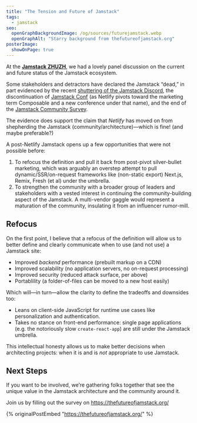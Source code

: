 ```yaml
---
title: "The Tension and Future of Jamstack"
tags:
  - jamstack
seo:
  openGraphBackgroundImage: /og/sources/futurejamstack.webp
  openGraphAlt: "Starry background from thefutureofjamstack.org"
posterImage:
  showOnPage: true
---
```

At the [**Jamstack ZHUZH**](https://www.youtube.com/watch?v=xVmKdCi-Gpo), we had a lovely panel discussion on the current and future status of the Jamstack ecosystem.

Some stakeholders and detractors have declared the Jamstack “dead,” in part evidenced by the recent [shuttering of the Jamstack Discord](https://dev.to/remotesynth/is-jamstack-officially-finished-50kb), the discontinuation of [Jamstack Conf](https://jamstack.org/conf/) (as Netlify pivots toward the marketing term Composable and a new conference under that name), and the end of the [Jamstack Community Survey](https://jamstack.org/survey/2022/).

The evidence does support the claim that _Netlify_ has moved on from shepherding the Jamstack (community/architecture)—which is fine! (and maybe preferable?)

A post-Netlify Jamstack opens up a few opportunities that were not possible before:

1. To refocus the definition and pull it back from post-pivot silver-bullet marketing, which was arguably an overstep attempt to pull dynamic/SSR/on-request frameworks like (non-static export) Next.js, Remix, Fresh (et al) under the umbrella.
2. To strengthen the community with a broader group of leaders and stakeholders with a vested interest in continuing the community-building aspect of the Jamstack. A multi-vendor gaggle would represent a maturation of the community, insulating it from an influencer rumor-mill.

## Refocus

On the first point, I believe that a refocus of the definition will allow us to better define and clearly communicate when to use (and not use) a Jamstack site:

* Improved _backend_ performance (prebuilt markup on a CDN)
* Improved scalability (no application servers, no on-request processing)
* Improved security (reduced attack surface, per above)
* Portablility (a folder-of-files can be moved to a new host easily)

Which will—in turn—allow the clarity to define the tradeoffs and downsides too:

* Leans on client-side JavaScript for runtime use cases like personalization and authentication.
* Takes no stance on front-end performance: single page applications (e.g. the notoriously slow `create-react-app`) are still under the Jamstack umbrella.

This intellectual honesty allows us to make better decisions when architecting projects: when it is and is _not_ appropriate to use Jamstack.

## Next Steps

If you want to be involved, we’re gathering folks together that see the unique value in the Jamstack architecture and the community around it.

Join us by filling out the survey on https://thefutureofjamstack.org/

{% originalPostEmbed "https://thefutureofjamstack.org/" %}
